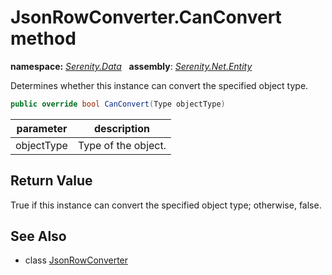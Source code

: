 # JsonRowConverter.CanConvert method
**namespace:** *[Serenity.Data](../../README.md#serenity.data-namespace)*   **assembly**: *[Serenity.Net.Entity](../../README.md)*

Determines whether this instance can convert the specified object type.

```csharp
public override bool CanConvert(Type objectType)
```

| parameter | description |
| --- | --- |
| objectType | Type of the object. |

## Return Value

True if this instance can convert the specified object type; otherwise, false.

## See Also

* class [JsonRowConverter](../JsonRowConverter.md)